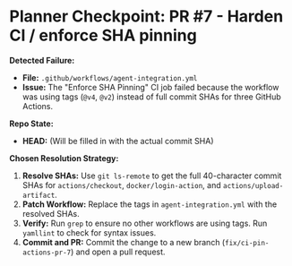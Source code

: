 # Planner Checkpoint: PR #7 - Harden CI / enforce SHA pinning

**Detected Failure:**
- **File:** `.github/workflows/agent-integration.yml`
- **Issue:** The "Enforce SHA Pinning" CI job failed because the workflow was using tags (`@v4`, `@v2`) instead of full commit SHAs for three GitHub Actions.

**Repo State:**
- **HEAD:** (Will be filled in with the actual commit SHA)

**Chosen Resolution Strategy:**
1.  **Resolve SHAs:** Use `git ls-remote` to get the full 40-character commit SHAs for `actions/checkout`, `docker/login-action`, and `actions/upload-artifact`.
2.  **Patch Workflow:** Replace the tags in `agent-integration.yml` with the resolved SHAs.
3.  **Verify:** Run `grep` to ensure no other workflows are using tags. Run `yamllint` to check for syntax issues.
4.  **Commit and PR:** Commit the change to a new branch (`fix/ci-pin-actions-pr-7`) and open a pull request.
